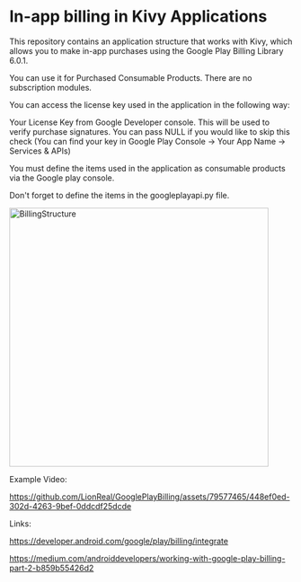 # In-app billing in Kivy Applications

This repository contains an application structure that works with Kivy, which allows you to make in-app purchases using the Google Play Billing Library 6.0.1.

You can use it for Purchased Consumable Products.
There are no subscription modules.


You can access the license key used in the application in the following way:

Your License Key from Google Developer console. This will be used to verify purchase signatures. You can pass NULL if you would like to skip this check (You can find your key in Google Play Console -> Your App Name -> Services & APIs)

You must define the items used in the application as consumable products via the Google play console.

Don't forget to define the items in the googleplayapi.py file.


<img width="461" alt="BillingStructure" src="https://github.com/LionReal/GooglePlayBilling/assets/79577465/a9b72b77-b51f-48c7-a4c2-1000753cecdf">

Example Video:

https://github.com/LionReal/GooglePlayBilling/assets/79577465/448ef0ed-302d-4263-9bef-0ddcdf25dcde


Links:

https://developer.android.com/google/play/billing/integrate


https://medium.com/androiddevelopers/working-with-google-play-billing-part-2-b859b55426d2


